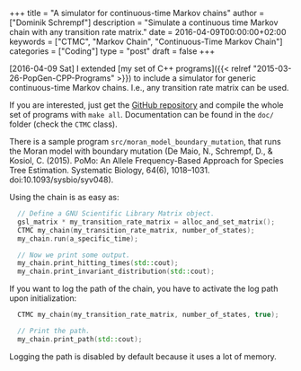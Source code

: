 +++
title = "A simulator for continuous-time Markov chains"
author = ["Dominik Schrempf"]
description = "Simulate a continuous time Markov chain with any transition rate matrix."
date = 2016-04-09T00:00:00+02:00
keywords = ["CTMC", "Markov Chain", "Continuous-Time Markov Chain"]
categories = ["Coding"]
type = "post"
draft = false
+++

<span class="timestamp-wrapper"><span class="timestamp">[2016-04-09 Sat] </span></span> I extended [my set of C++ programs]({{< relref "2015-03-26-PopGen-CPP-Programs" >}}) to include a
simulator for generic continuous-time Markov chains.  I.e., any
transition rate matrix can be used.

If you are interested, just get the [GitHub repository](https://github.com/dschrempf/popgen-cpp-programs) and compile the
whole set of programs with `make all`.  Documentation can be found in
the `doc/` folder (check the `CTMC` class).

There is a sample program `src/moran_model_boundary_mutation`, that
runs the Moran model with boundary mutation (De Maio, N., Schrempf,
D., &amp; Kosiol, C. (2015). PoMo: An Allele Frequency-Based Approach for
Species Tree Estimation. Systematic Biology, 64(6),
1018–1031. doi:10.1093/sysbio/syv048).

Using the chain is as easy as:

```cpp
  // Define a GNU Scientific Library Matrix object.
  gsl_matrix * my_transition_rate_matrix = alloc_and_set_matrix();
  CTMC my_chain(my_transition_rate_matrix, number_of_states);
  my_chain.run(a_specific_time);

  // Now we print some output.
  my_chain.print_hitting_times(std::cout);
  my_chain.print_invariant_distribution(std::cout);
```

If you want to log the path of the chain, you have to activate the log
path upon initialization:

```cpp
  CTMC my_chain(my_transition_rate_matrix, number_of_states, true);

  // Print the path.
  my_chain.print_path(std::cout);
```

Logging the path is disabled by default because it uses a lot of
memory.
